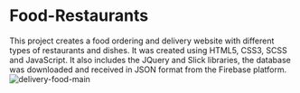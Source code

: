 # Food-Restaurants
This project creates a food ordering and delivery website with different types of restaurants and dishes. It was created using HTML5, CSS3, SCSS and JavaScript. 
It also includes the JQuery and Slick libraries, the database was downloaded and received in JSON format from the Firebase platform.
![delivery-food-main](https://user-images.githubusercontent.com/78507597/192603912-5260a650-7258-4163-9f57-0eabb045f268.png)
